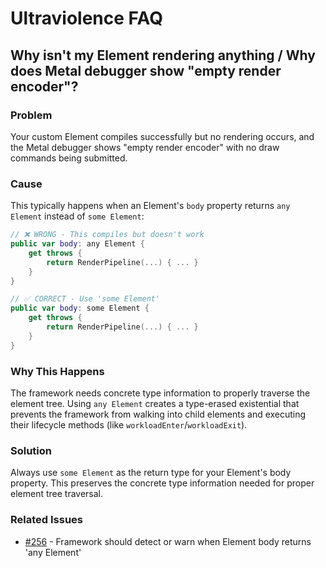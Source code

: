 # Ultraviolence FAQ

## Why isn't my Element rendering anything / Why does Metal debugger show "empty render encoder"?

### Problem
Your custom Element compiles successfully but no rendering occurs, and the Metal debugger shows "empty render encoder" with no draw commands being submitted.

### Cause
This typically happens when an Element's `body` property returns `any Element` instead of `some Element`:

```swift
// ❌ WRONG - This compiles but doesn't work
public var body: any Element {
    get throws {
        return RenderPipeline(...) { ... }
    }
}

// ✅ CORRECT - Use 'some Element'
public var body: some Element {
    get throws {
        return RenderPipeline(...) { ... }
    }
}
```

### Why This Happens
The framework needs concrete type information to properly traverse the element tree. Using `any Element` creates a type-erased existential that prevents the framework from walking into child elements and executing their lifecycle methods (like `workloadEnter`/`workloadExit`).

### Solution
Always use `some Element` as the return type for your Element's body property. This preserves the concrete type information needed for proper element tree traversal.

### Related Issues
- [#256](https://github.com/schwa/Ultraviolence/issues/256) - Framework should detect or warn when Element body returns 'any Element'